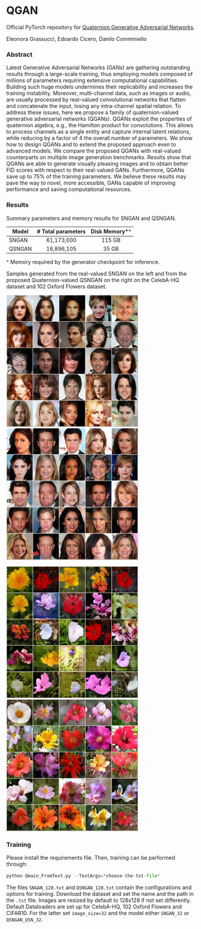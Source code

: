 # QGAN
Official PyTorch repository for [Quaternion Generative Adversarial Networks](https://arxiv.org/pdf/2104.09630.pdf).

Eleonora Grassucci, Edoardo Cicero, Danilo Comminiello

### Abstract

Latest Generative Adversarial Networks (GANs) are gathering outstanding results through a large-scale training, thus employing models composed of millions of parameters requiring extensive computational capabilities. Building such huge models undermines their replicability and increases the training instability. Moreover, multi-channel data, such as images or audio, are usually processed by real-valued convolutional networks that flatten and concatenate the input, losing any intra-channel spatial relation. To address these issues, here we propose a family of quaternion-valued generative adversarial networks (QGANs). QGANs exploit the properties of quaternion algebra, e.g., the Hamilton product for convolutions. This allows to process channels as a single entity and capture internal latent relations, while reducing by a factor of 4 the overall number of parameters. We show how to design QGANs and to extend the proposed approach even to advanced models. We compare the proposed QGANs with real-valued counterparts on multiple image generation benchmarks. Results show that QGANs are able to generate visually pleasing images and to obtain better FID scores with respect to their real-valued GANs. Furthermore, QGANs save up to 75% of the training parameters. We believe these results may pave the way to novel, more accessible, GANs capable of improving performance and saving computational resources.

### Results

Summary parameters and memory results for SNGAN and QSNGAN.

| Model  | # Total parameters | Disk Memory*^|
|--------|:------------------:|:---------:|
| SNGAN  |     61,173,000     |   115 GB  |
| QSNGAN |     16,896,105     |   35 GB   |

^ Memory required by the generator checkpoint for inference.

Samples generated from the real-valued SNGAN on the left and from the proposed Quaternion-valued QSNGAN on the right on the CelebA-HQ dataset and 102 Oxford Flowers dataset.

<img src="./samples/CelebAHQ-SNGAN.png" width="350" height="350"/>          <img src="./samples/CelebAHQ-QSNGAN_QSN.png" width="350" height="350"/>

<img src="./samples/flowers-SNGAN.png" width="350" height="350"/>          <img src="./samples/flowers-QSNGAN_QSN.png" width="350" height="350"/>


### Training

Please install the requirements file. Then, training can be performed through:
```python
python Qmain_FromText.py --TextArgs=*choose-the-txt-file*
```

The files `SNGAN_128.txt` and `QSNGAN_128.txt` contain the configurations and options for training. Download the dataset and set the name and the path in the `.txt` file. Images are resized by default to 128x128 if not set differently. Default Dataloaders are set up for CelebA-HQ, 102 Oxford Flowers and CIFAR10. For the latter set `image_size=32` and the model either `SNGAN_32` or `QSNGAN_QSN_32`.
